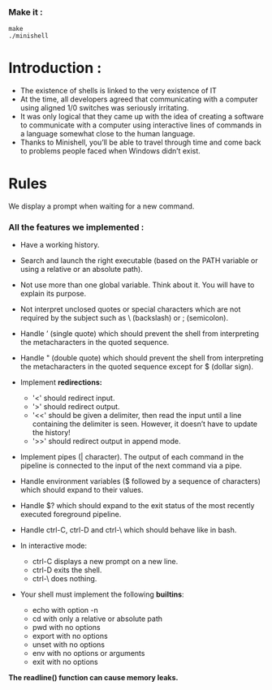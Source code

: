 ### **Make it :**
  ```
make
./minishell
  ```

# Introduction :
- The existence of shells is linked to the very existence of IT
- At the time, all developers agreed that communicating with a computer using aligned 1/0 switches was seriously irritating.
- It was only logical that they came up with the idea of creating a software to communicate with a computer using interactive lines of commands in a language somewhat close to the human language.
- Thanks to Minishell, you’ll be able to travel through time and come back to problems
people faced when Windows didn’t exist.

# Rules
We display a prompt when waiting for a new command.
### All the features we implemented :
- Have a working history.
- Search and launch the right executable (based on the PATH variable or using a
relative or an absolute path).
- Not use more than one global variable. Think about it. You will have to explain
its purpose.
- Not interpret unclosed quotes or special characters which are not required by the
subject such as \ (backslash) or ; (semicolon).
- Handle ’ (single quote) which should prevent the shell from interpreting the metacharacters in the quoted sequence.
- Handle " (double quote) which should prevent the shell from interpreting the metacharacters in the quoted sequence except for $ (dollar sign).

- Implement **redirections:**
  - '<' should redirect input.
  - '>' should redirect output.
  - '<<' should be given a delimiter, then read the input until a line containing the delimiter is seen. However, it doesn’t have to update the history!
  - '>>' should redirect output in append mode.
- Implement pipes (| character). The output of each command in the pipeline is
connected to the input of the next command via a pipe.
- Handle environment variables ($ followed by a sequence of characters) which
should expand to their values.
- Handle $? which should expand to the exit status of the most recently executed
foreground pipeline.
- Handle ctrl-C, ctrl-D and ctrl-\ which should behave like in bash.
-  In interactive mode:
   -  ctrl-C displays a new prompt on a new line.
   -  ctrl-D exits the shell.
   -  ctrl-\ does nothing.
-  Your shell must implement the following **builtins**:
   -  echo with option -n
   -  cd with only a relative or absolute path
   -  pwd with no options
   -  export with no options
   -  unset with no options
   -  env with no options or arguments
   -  exit with no options

**The readline() function can cause memory leaks.**
